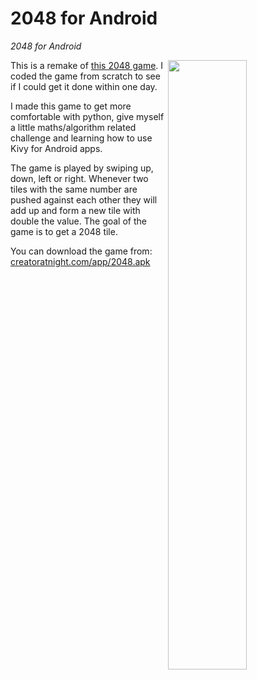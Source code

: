 # 2048 for Android
*2048 for Android*

<img align="right" src="https://firebasestorage.googleapis.com/v0/b/creatoratnight-babdb.appspot.com/o/images%2F2048screen.png?alt=media&token=80b81fa8-b569-4921-8302-b61362c0c7a1" width="50%" height="50%">
This is a remake of <a href="https://github.com/gabrielecirulli/2048" target="_new">this 2048 game</a>.
I coded the game from scratch to see if I could get it done within one day.

I made this game to get more comfortable with python, give myself a little maths/algorithm related challenge and learning how to use Kivy for Android apps.

The game is played by swiping up, down, left or right. Whenever two tiles with the same number are pushed against each other they will add up and form a new tile with double the value. The goal of the game is to get a 2048 tile.

You can download the game from: <a href="http://www.creatoratnight.com/app/2048.apk">creatoratnight.com/app/2048.apk</a>
